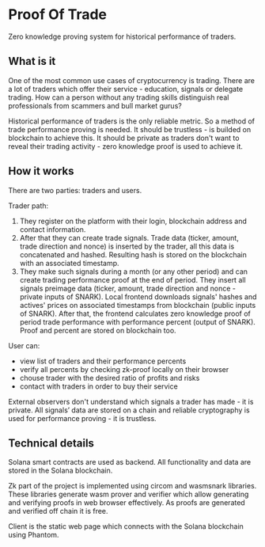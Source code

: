 # Proof Of Trade
Zero knowledge proving system for historical performance of traders.

## What is it
One of the most common use cases of cryptocurrency is trading. There are a lot of traders which offer their service - education, signals or delegate trading. How can a person without any trading skills distinguish real professionals from scammers and bull market gurus?

Historical performance of traders is the only reliable metric. So a method of trade performance proving is needed. It should be trustless - is builded on blockchain to achieve this. It should be private as traders don't want to reveal their trading activity - zero knowledge proof is used to achieve it.

## How it works
There are two parties: traders and users.

Trader path:
1. They register on the platform with their login, blockchain address and contact information. 
2. After that they can create trade signals. Trade data (ticker, amount, trade direction and nonce) is inserted by the trader, all this data is concatenated and hashed. Resulting hash is stored on the blockchain with an associated timestamp.
3. They make such signals during a month (or any other period) and can create trading performance proof at the end of period. They insert all signals preimage data (ticker, amount, trade direction and nonce - private inputs of SNARK). Local frontend downloads signals' hashes and actives' prices on associated timestamps from blockchain (public inputs of SNARK). After that, the frontend calculates zero knowledge proof of period trade performance with performance percent (output of SNARK). Proof and percent are stored on blockchain too.

User can:
- view list of traders and their performance percents
- verify all percents by checking zk-proof locally on their browser
- chouse trader with the desired ratio of profits and risks
- contact with traders in order to buy their service

External observers don't understand which signals a trader has made - it is private. All signals’ data are stored on a chain and reliable cryptography is used for performance proving - it is trustless.

## Technical details
Solana smart contracts are used as backend. All functionality and data are stored in the Solana blockchain.

Zk part of the project is implemented using circom and wasmsnark libraries. These libraries generate wasm prover and verifier which allow generating and verifying proofs in web browser effectively. As proofs are generated and verified off chain it is free.

Client is the static web page which connects with the Solana blockchain using Phantom.